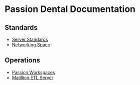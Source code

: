 # Passion Dental Documentation

## Standards

* [Server Standards](standards/servers.md)
* [Networking Space](standards/networking.md)

## Operations

* [Passion Workspaces](operations/workspaces/workspaces.md)
* [Matillion ETL Server](operations/matillion/access-etl-instance.md)